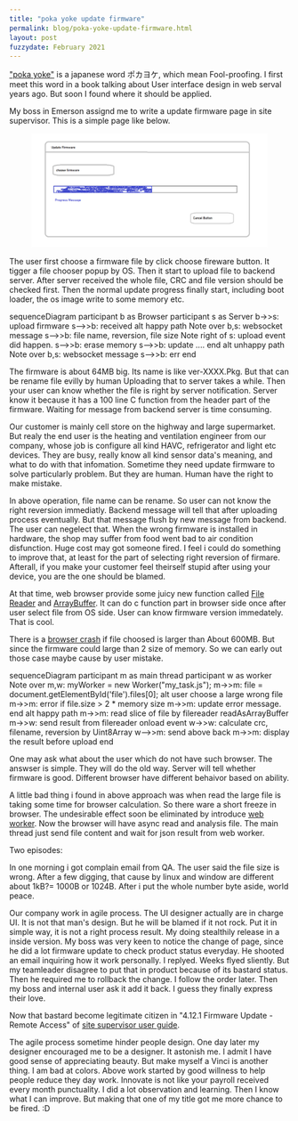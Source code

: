 ```yaml
---
title: "poka yoke update firmware"
permalink: blog/poka-yoke-update-firmware.html
layout: post
fuzzydate: February 2021
---
```


["poka yoke"](https://kanbanize.com/lean-management/improvement/what-is-poka-yoke) is a japanese word ポカヨケ, which mean Fool-proofing. I first meet this word in a book talking about User interface design in web serval years ago. But soon I found where it should be applied.

My boss in Emerson assignd me to write a update firmware page in site supervisor. This is a simple page like below.

<figure class="image">
  <img src="../assets/update_firmware.png" alt="update firmware wireframe" title="update firmware wireframe"/>
</figure>

The user first choose a firmware file by click choose fireware button. It tigger a file chooser popup by OS. Then it start to upload file to backend server. After server received the whole file, CRC and file version should be checked first. Then the normal update progress finally start, including boot loader, the os image write to some memory etc.

<div class="mermaid">
sequenceDiagram
    participant b as Browser
    participant s as Server
    b->>s: upload firmware
    s-->>b: received
    alt happy path
      Note over b,s: websocket message
      s-->>b: file name, reversion, file size
      Note right of s: upload event did happen.
      s-->>b: erase memory
      s-->>b: update ....
    end
    alt unhappy path
      Note over b,s: websocket message
      s-->>b: err
    end
</div>

The firmware is about 64MB big. Its name is like ver-XXXX.Pkg. But that can be rename file evilly by human Uploading that to server takes a while. Then your user can know whether the file is right by server notification. Server know it because it has a 100 line C function from the header part of the firmware. Waiting for message from backend server is time consuming. 

Our customer is mainly cell store on the highway and large supermarket. But realy the end user is the heating and ventilation engineer from our company, whose job is configure all kind HAVC, refrigerator and light etc devices. They are busy, really know all kind sensor data's meaning, and what to do with that infomation. Sometime they need update firmware to solve particularly problem. But they are human. Human have the right to make mistake. 

In above operation, file name can be rename. So user can not know the right reversion immediatly. Backend message will tell that after uploading process eventually. But that message flush by new message from backend. The user can negelect that. When the wrong firmware is installed in hardware, the shop may suffer from food went bad to air condition disfunction. Huge cost may got someone fired. I feel i could do something to improve that, at least for the part of selecting right reversion of firmare. Afterall, if you make your customer feel theirself stupid after using your device, you are the one should be blamed.

At that time, web browser provide some juicy new function called [File Reader](https://developer.mozilla.org/en-US/docs/Web/API/FileReader) and [ArrayBuffer](https://developer.mozilla.org/en-US/docs/Web/JavaScript/Reference/Global_Objects/ArrayBuffer). It can do c function part in browser side once after user select file from OS side. User can know firmware version immedately. That is cool.

There is a [browser crash](https://joji.me/en-us/blog/processing-huge-files-using-filereader-readasarraybuffer-in-web-browser/) if file choosed is larger than About 600MB. But since the firmware could large than 2 size of memory. So we can early out those case maybe cause by user mistake.

<div class="mermaid">
sequenceDiagram
    participant m as main thread
    participant w as worker
    Note over m,w: myWorker = new Worker("my_task.js");
    m->>m: file = document.getElementById('file').files[0];
    alt user choose a large wrong file
      m->>m: error if file.size > 2 * memory size 
      m->>m: update error message.
    end
    alt happy path
      m->>m: read slice of file by filereader readAsArrayBuffer
      m->>w: send result from filereader onload event
      w->>w: calculate crc, filename, reversion by Uint8Array
      w-->>m: send above back
      m->>m: display the result before upload
    end
</div>

One may ask what about the user which do not have such browser. The answser is simple. They will do the old way. Server will tell whether firmware is good. Different browser have different behaivor based on ability.

A little bad thing i found in above approach was when read the large file is taking some time for browser calculation. So there ware a short freeze in browser. The undesirable effect soon be eliminated by introduce [web worker](https://developer.mozilla.org/en-US/docs/Web/API/Web_Workers_API/Using_web_workers). Now the browser will have async read and analysis file. The main thread just send file content and wait for json result from web worker. 

Two episodes: 

In one morning i got complain email from QA. The user said the file size is wrong. After a few digging, that cause by linux and window are different about 1kB?= 1000B or 1024B. After i put the whole number byte aside, world peace.

Our company work in agile process. The UI designer actually are in charge UI. It is not that man's design.  But he will be blamed if it not rock. Put it in simple way, it is not a right process result. My doing stealthily release in a inside version. My boss was very keen to notice the change of page, since he did a lot firmware update to check product status everyday. He shooted an email inquiring how it work personally. I replyed. Weeks flyed sliently. But my teamleader disagree to put that in product because of its bastard status. Then he required me to rollback the change. I follow the order later. Then my boss and internal user ask it add it back. I guess they finally express their love.

Now that bastard become legitimate citizen in  "4.12.1 Firmware Update - Remote Access" of [site supervisor user guide](https://climate.emerson.com/documents/site-supervisor-user-guide-rev-17-en-us-6471528.pdf).

The agile process sometime hinder people design. One day later my designer encouraged me to be a designer. It  astonish me.  I admit I have good sense of appreciating beauty. But make myself a Vinci is another thing. I am bad at colors. Above work started by good willness to help people reduce they day work. Innovate is not like your payroll received every month punctuality. I did a lot observation and learning. Then I know what I can improve. But making that one of my title got me more chance to be fired. :D


